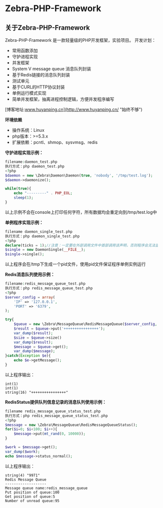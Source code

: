 Zebra-PHP-Framework
===================
关于Zebra-PHP-Framework
---------------

Zebra-PHP-Framework 是一款轻量级的PHP开发框架，实验项目。
开发计划：

+ 常用函数添加
+ 守护进程实现
+ 并发框架
+ System V message queue 消息队列封装
+ 基于Redis链接的消息队列封装
+ 测试单元
+ 基于CURL的HTTP协议封装
+ 单例运行模式实现
+ 简单并发框架，抽离进程控制逻辑，方便并发程序编写

[博客地址:www.huyanping.cn](http://www.huyanping.cn/ "始终不够") 

**环境依赖**

 + 操作系统：Linux
 + php版本：>=5.3.x
 + 扩展依赖：pcntl、shmop、sysvmsg、redis

**守护进程实现示例：**
```php
filename:daemon_test.php
执行方式：php daemon_test.php
<?php
$daemon = new \Zebra\Daemon\Daemon(true, 'nobody', '/tmp/test.log');
$daemon->daemonize();

while(true){
    echo "---------" . PHP_EOL;
    sleep(1);
}
```
以上示例不会在console上打印任何字符，所有数据均会重定向到/tmp/test.log中


**单例程序实现示例：**
```php
filename daemon_single_test.php
执行方式：php daemon_single_test.php
<?php
declare(ticks = 1);//注意：一定要在外部调用文件中首部调用该声明，否则程序会无法监听到信号量
$single = new DaemonSingle(__FILE__);
$single->single();
```
以上程序会在/tmp下生成一个pid文件，使用pid文件保证程序单例实例运行

**Redis消息队列使用示例：**
```php
filename:redis_message_queue_test.php
执行方式：php redis_message_queue_test.php
<?php
$server_config = array(
    'IP' => '127.0.0.1',
    'PORT' => '6379',
);

try{
    $queue = new \Zebra\MessageQueue\RedisMessageQueue($server_config, 'test');
    $result = $queue->put('++++++++++++++++');
    var_dump($result);
    $size = $queue->size()
    var_dump($result);
    $message = $queue->get();
    var_dump($message);
}catch(Exception $e){
    echo $e->getMessage();
}
```
以上程序输出：
```
int(1)
int(1)
string(16) "++++++++++++++++"
```

**RedisStatus提供队列信息记录的消息队列使用示例：**
```php
filename redis_message_queue_status_test.php
执行方式：php redis_message_queue_status_test.php
<?php
$message = new \Zebra\MessageQueue\RedisMessageQueueStatus();
for($i=0; $i<100; $i++){
    $message->put(mt_rand(0, 10000));
}

$work = $message->get();
var_dump($work);
echo $message->status_normal();
```
以上程序输出：
```
string(4) "9971"
Redis Message Queue
-------------------
Message queue name:redis_message_queue
Put position of queue:100
Get position of queue:5
Number of unread queue:95
```


